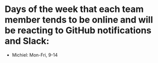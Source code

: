 # Days of the week that each team member tends to be online and will be reacting to GitHub notifications and Slack:

* Michiel: Mon-Fri, 9-14
